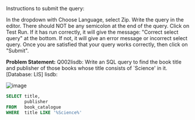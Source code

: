 Instructions to submit the query:

In the dropdown with Choose Language, select Zip.
Write the query in the editor. There should NOT be any semicolon at the end of the query. 
Click on Test Run.
If it has run correctly, it will give the message: "Correct select query" at the bottom.
If not, it will give an error message or incorrect select query.
Once you are satisfied that your query works correctly, then click on "Submit".

**Problem Statement:**
Q002lisdb: Write an SQL query to find the book title and publisher of those books whose title consists of `Science' in it. [Database: LIS] lisdb:

![image](https://github.com/nelsondsouza/iitm-dbms/assets/19646977/9b49bc80-0abf-43c1-806d-53d0692051e1)

```sql
SELECT title,
       publisher
FROM   book_catalogue
WHERE  title LIKE '%Science%'
```
